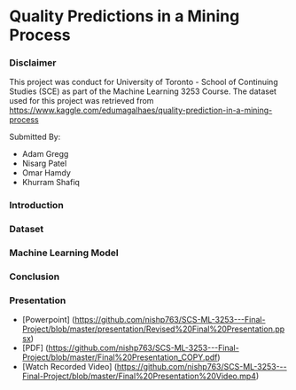 # Quality Predictions in a Mining Process
### Disclaimer
This project was conduct for University of Toronto - School of Continuing Studies (SCE) as part of the Machine Learning 3253 Course. The dataset used for this project was retrieved from https://www.kaggle.com/edumagalhaes/quality-prediction-in-a-mining-process

Submitted By:
 - Adam Gregg
 - Nisarg Patel
 - Omar Hamdy
 - Khurram Shafiq

### Introduction

### Dataset

### Machine Learning Model

### Conclusion

### Presentation
- [Powerpoint] (https://github.com/nishp763/SCS-ML-3253---Final-Project/blob/master/presentation/Revised%20Final%20Presentation.ppsx)
- [PDF] (https://github.com/nishp763/SCS-ML-3253---Final-Project/blob/master/Final%20Presentation_COPY.pdf)
- [Watch Recorded Video] (https://github.com/nishp763/SCS-ML-3253---Final-Project/blob/master/Final%20Presentation%20Video.mp4)
